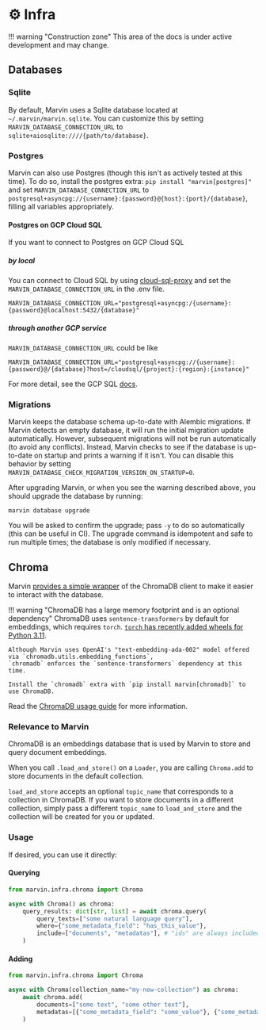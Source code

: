 # ⚙️ Infra

!!! warning "Construction zone"
    This area of the docs is under active development and may change.

## Databases
### Sqlite
By default, Marvin uses a Sqlite database located at `~/.marvin/marvin.sqlite`. You can customize this by setting `MARVIN_DATABASE_CONNECTION_URL` to `sqlite+aiosqlite:////{path/to/database}`.

### Postgres
Marvin can also use Postgres (though this isn't as actively tested at this time). To do so, install the postgres extra: `pip install "marvin[postgres]"` and set `MARVIN_DATABASE_CONNECTION_URL` to `postgresql+asyncpg://{username}:{password}@{host}:{port}/{database}`, filling all variables appropriately.

#### Postgres on GCP Cloud SQL
If you want to connect to Postgres on GCP Cloud SQL

##### by local
You can connect to Cloud SQL by using [cloud-sql-proxy](https://cloud.google.com/sql/docs/postgres/sql-proxy#install) and set the `MARVIN_DATABASE_CONNECTION_URL` in the .env file.

```environment
MARVIN_DATABASE_CONNECTION_URL="postgresql+asyncpg:/{username}:{password}@localhost:5432/{database}"
```
##### through another GCP service
`MARVIN_DATABASE_CONNECTION_URL` could be like

```environment
MARVIN_DATABASE_CONNECTION_URL="postgresql+asyncpg://{username}:{password}@/{database}?host=/cloudsql/{project}:{region}:{instance}"
```
For more detail, see the GCP SQL [docs](https://cloud.google.com/sql/docs/postgres/sql-proxy).

### Migrations
Marvin keeps the database schema up-to-date with Alembic migrations. If Marvin detects an empty database, it will run the initial migration update automatically. However, subsequent migrations will not be run automatically (to avoid any conflicts). Instead, Marvin checks to see if the database is up-to-date on startup and prints a warning if it isn't. You can disable this behavior by setting `MARVIN_DATABASE_CHECK_MIGRATION_VERSION_ON_STARTUP=0`.

After upgrading Marvin, or when you see the warning described above, you should upgrade the database by running:

```shell
marvin database upgrade
```

You will be asked to confirm the upgrade; pass `-y` to do so automatically (this can be useful in CI). The upgrade command is idempotent and safe to run multiple times; the database is only modified if necessary.

## Chroma 
Marvin [provides a simple wrapper](https://github.com/PrefectHQ/marvin/blob/main/src/marvin/infra/chroma.py) of the ChromaDB client to make it easier to interact with the database.

!!! warning "ChromaDB has a large memory footprint and is an optional dependency"
    ChromaDB uses `sentence-transformers` by default for embeddings, which requires `torch`. [`torch` has recently added wheels for Python 3.11](https://pypi.org/project/torch/2.0.0/#files).

    Although Marvin uses OpenAI's "text-embedding-ada-002" model offered via `chromadb.utils.embedding_functions`,
    `chromadb` enforces the `sentence-transformers` dependency at this time.

    Install the `chromadb` extra with `pip install marvin[chromadb]` to use ChromaDB.


Read the [ChromaDB usage guide](https://docs.trychroma.com/usage-guide) for more information.

### Relevance to Marvin
ChromaDB is an embeddings database that is used by Marvin to store and query document embeddings.

When you call `.load_and_store()` on a `Loader`, you are calling `Chroma.add` to store documents in the default collection.

`load_and_store` accepts an optional `topic_name` that corresponds to a collection in ChromaDB. If you want to store documents in a different collection, simply pass a different `topic_name` to `load_and_store` and the collection will be created for you or updated.

### Usage
If desired, you can use it directly:

#### Querying
```python
from marvin.infra.chroma import Chroma

async with Chroma() as chroma:
    query_results: dict[str, list] = await chroma.query(
        query_texts=["some natural language query"],
        where={"some_metadata_field": "has_this_value"},
        include=["documents", "metadatas"], # "ids" are always included
    )
```

#### Adding
```python
from marvin.infra.chroma import Chroma

async with Chroma(collection_name="my-new-collection") as chroma:
    await chroma.add(
        documents=["some text", "some other text"],
        metadatas=[{"some_metadata_field": "some_value"}, {"some_metadata_field": "some_other_value"}],
    )
```
